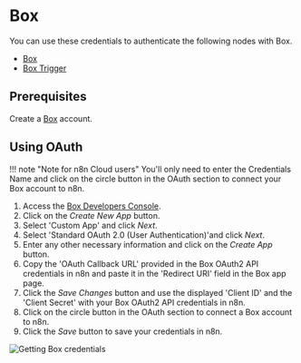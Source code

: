 # Box

You can use these credentials to authenticate the following nodes with Box.

- [Box](/integrations/builtin/app-nodes/n8n-nodes-base.box/)
- [Box Trigger](/integrations/builtin/trigger-nodes/n8n-nodes-base.boxTrigger/)

## Prerequisites

Create a [Box](https://www.box.com/) account.

## Using OAuth

!!! note "Note for n8n Cloud users"
    You'll only need to enter the Credentials Name and click on the circle button in the OAuth section to connect your Box account to n8n.


1. Access the [Box Developers Console](https://app.box.com/developers/console).
2. Click on the *Create New App* button.
3. Select 'Custom App' and click *Next*.
4. Select 'Standard OAuth 2.0 (User Authentication)'and click *Next*.
5. Enter any other necessary information and click on the *Create App* button.
6. Copy the 'OAuth Callback URL' provided in the Box OAuth2 API credentials in n8n and paste it in the 'Redirect URI' field in the Box app page.
7. Click the *Save Changes* button and use the displayed 'Client ID' and the 'Client Secret' with your Box OAuth2 API credentials in n8n.
10. Click on the circle button in the OAuth section to connect a Box account to n8n.
11. Click the *Save* button to save your credentials in n8n.

![Getting Box credentials](/_images/integrations/builtin/credentials/box/using-oauth.gif)
